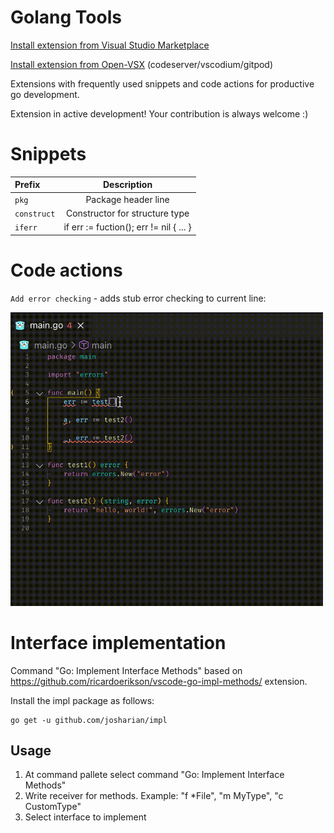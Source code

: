 # Golang Tools

[Install extension from Visual Studio Marketplace](https://marketplace.visualstudio.com/items?itemName=neonxp.gotools)

[Install extension from Open-VSX](https://open-vsx.org/extension/neonxp/gotools) (codeserver/vscodium/gitpod)

Extensions with frequently used snippets and code actions for productive go development.

Extension in active development! Your contribution is always welcome :)

# Snippets

| Prefix| Description|
| :---- |:----------:|
| `pkg` | Package header line |
| `construct` | Constructor for structure type |
| `iferr` |if err := fuction(); err != nil { ... }|
# Code actions

`Add error checking` - adds stub error checking to current line:

<img src="/wraperror.gif" width="500" />


# Interface implementation

Command "Go: Implement Interface Methods" based on https://github.com/ricardoerikson/vscode-go-impl-methods/ extension.

Install the impl package as follows:

```
go get -u github.com/josharian/impl
```

## Usage

1. At command pallete select command "Go: Implement Interface Methods"
2. Write receiver for methods. Example: "f *File", "m MyType", "c CustomType" 
3. Select interface to implement
